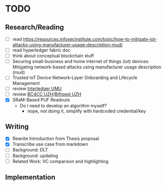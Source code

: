 # TODO

## Research/Reading

- [ ] read https://resources.infosecinstitute.com/topic/how-to-mitigate-iot-attacks-using-manufacturer-usage-description-mud/
- [ ] read hyperledger fabric doc
- [ ] think about conceptual blockchain stuff
- [ ] Securing small-business and home internet of things (iot) devices: Mitigating network-based
      attacks using manufacturer usage description (mud)
- [ ] Trusted IoT Device Network-Layer Onboarding and Lifecycle Management
- [ ] review [Interledger UMU](https://www.researchgate.net/publication/342255539_An_Interledger_Blockchain_Platform_for_Cross-Border_Management_of_Cybersecurity_Information)
- [ ] review [BC4CC UZH]()/[Bifroest UZH](https://gitlab.ifi.uzh.ch/scheid/bifrost)
- [x] SRaM-Based PUF Readouts
  - Do I need to develop an algorithm myself?
    - nope, not doing it, simplify with hardcoded credential/key

## Writing

- [x] Rewrite Introduction from Thesis proposal
- [x] Transcribe use case from markdown
- [ ] Background: DLT
- [ ] Background: updating
- [ ] Related Work: VC comparison and highlighting

## Implementation
